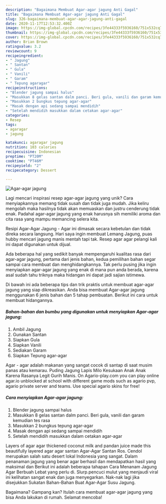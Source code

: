 ```yaml
---
description: "Bagaimana Membuat Agar-agar jagung Anti Gagal"
title: "Bagaimana Membuat Agar-agar jagung Anti Gagal"
slug: 326-bagaimana-membuat-agar-agar-jagung-anti-gagal
date: 2020-11-17T12:53:32.400Z
image: https://img-global.cpcdn.com/recipes/3fe44333f5936160/751x532cq70/agar-agar-jagung-foto-resep-utama.jpg
thumbnail: https://img-global.cpcdn.com/recipes/3fe44333f5936160/751x532cq70/agar-agar-jagung-foto-resep-utama.jpg
cover: https://img-global.cpcdn.com/recipes/3fe44333f5936160/751x532cq70/agar-agar-jagung-foto-resep-utama.jpg
author: Brian Brown
ratingvalue: 3.2
reviewcount: 9
recipeingredient:
- " Jagung"
- " Santan"
- " Gula"
- " Vanili"
- " Garam"
- " Tepung agaragar"
recipeinstructions:
- "Blender jagung sampai halus"
- "Masukkan 8 gelas santan dalm panci. Beri gula, vanili dan garam kemudian tes rasa"
- "Masukkan 2 bungkus tepung agar-agar"
- "Masak dengan api sedang sampai mendidih"
- "Setelah mendidih masukkan dalam cetakan agar-agar"
categories:
- Resep
tags:
- agaragar
- jagung

katakunci: agaragar jagung 
nutrition: 103 calories
recipecuisine: Indonesian
preptime: "PT20M"
cooktime: "PT46M"
recipeyield: "2"
recipecategory: Dessert

---
```



![Agar-agar jagung](https://img-global.cpcdn.com/recipes/3fe44333f5936160/751x532cq70/agar-agar-jagung-foto-resep-utama.jpg)

Lagi mencari inspirasi resep agar-agar jagung yang unik? Cara menyiapkannya memang tidak susah dan tidak juga mudah. Jika keliru mengolah maka hasilnya tidak akan memuaskan dan justru cenderung tidak enak. Padahal agar-agar jagung yang enak harusnya sih memiliki aroma dan cita rasa yang mampu memancing selera kita.

Resipi Agar-Agar Jagung - Agar ini dimasak secara kebetulan dan tidak direka secara langsung. Hari saya ingin membuat Lemang Jagung, puas hubby mencari jagung manis mentah tapi tak. Resep agar agar pelangi kali ini dapat digunakan untuk dijual.

Ada beberapa hal yang sedikit banyak mempengaruhi kualitas rasa dari agar-agar jagung, pertama dari jenis bahan, kedua pemilihan bahan segar sampai cara membuat dan menghidangkannya. Tak perlu pusing jika ingin menyiapkan agar-agar jagung yang enak di mana pun anda berada, karena asal sudah tahu triknya maka hidangan ini dapat jadi sajian istimewa.


Di bawah ini ada beberapa tips dan trik praktis untuk membuat agar-agar jagung yang siap dikreasikan. Anda bisa membuat Agar-agar jagung menggunakan 6 jenis bahan dan 5 tahap pembuatan. Berikut ini cara untuk membuat hidangannya.

<!--inarticleads1-->

##### Bahan-bahan dan bumbu yang digunakan untuk menyiapkan Agar-agar jagung:

1. Ambil  Jagung
1. Gunakan  Santan
1. Siapkan  Gula
1. Siapkan  Vanili
1. Sediakan  Garam
1. Siapkan  Tepung agar-agar


Agar - agar adalah makanan yang sangat cocok di santap di saat musim panas atau kemarau. Puding Jagung Lapis Milo Kesukaan Anak Anak Karena Rasanya Legit Gurih Manis. On Agario-play.com you can play online agar.io unblocked at school with different game mods such as agario pvp, agario private server and teams. Use special agario skins for free! 

<!--inarticleads2-->

##### Cara menyiapkan Agar-agar jagung:

1. Blender jagung sampai halus
1. Masukkan 8 gelas santan dalm panci. Beri gula, vanili dan garam kemudian tes rasa
1. Masukkan 2 bungkus tepung agar-agar
1. Masak dengan api sedang sampai mendidih
1. Setelah mendidih masukkan dalam cetakan agar-agar


Layers of agar agar thickened coconut milk and pandan juice made this beautifully layered agar agar santan Agar-Agar Santan Ros. Cendol merupakan salah satu desert lokal Indonesia yang sangat. Dalam penanaman jagung yang benar agar berhasil dan mendapatkan hasil yang maksimal dan Berikut ini adalah beberapa tahapan Cara Menanam Jagung Agar Berbuah Lebat yang perlu di. Slurp.pencuci mulut yang menjaudi viral ini kelihatan sangat enak dan juga menyegarkan. Nak-nak lagi jika disejukkan Sukatan Bahan-Bahan Buat Agar-Agar Susu Jagung. 

Bagaimana? Gampang kan? Itulah cara membuat agar-agar jagung yang bisa Anda lakukan di rumah. Selamat mencoba!
